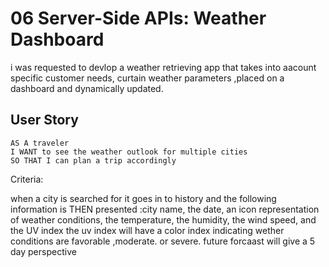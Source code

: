 # 06 Server-Side APIs: Weather Dashboard
i was requested to devlop a weather retrieving app that takes into aacount specific
customer needs, curtain weather parameters ,placed on a dashboard and dynamically updated.

## User Story

```
AS A traveler
I WANT to see the weather outlook for multiple cities
SO THAT I can plan a trip accordingly
```

 Criteria:


when a city is searched for it goes in to history and the following information is
THEN  presented :city name, the date, an icon representation of weather conditions, the temperature, the humidity, the wind speed, and the UV index
the uv index will have a color index indicating wether conditions are favorable ,moderate. or severe. future forcaast will give a 5 day perspective


